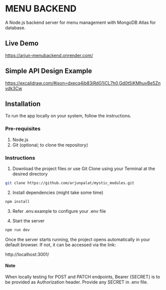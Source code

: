 
# MENU BACKEND

A Node.js backend server for menu management with MongoDB Atlas for database.


## Live Demo

https://arjun-menubackend.onrender.com/

## Simple API Design Example

https://excalidraw.com/#json=dxecq4jb83iRdG1jCL7h0,Gd0t5iKMhuvBe5Znvdk3Cw


## Installation

To run the app locally on your system, follow the instructions.

 ### Pre-requisites
   1. Node.js
   2. Git (optional; to clone the repository)

 ### Instructions




1) Download the project files or use Git Clone using your Terminal at the desired directory
```bash
git clone https://github.com/arjunpalat/mystic_modules.git
```  
2) Install dependencies (might take some time)

```bash
npm install
```
3) Refer .env.example to configure your .env file

4) Start the server

```bash
npm run dev
```

Once the server starts running, the project opens automatically in your default browser. If not, it can be accessed via the link:

http://localhost:3001/

#### Note
When locally testing for POST and PATCH endpoints, Bearer {SECRET} is to be provided as Authorization header. Provide any SECRET in .env file.
